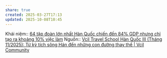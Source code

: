 ```yaml
---
share: true
created: 2025-03-27T17:13
updated: 2025-10-08T10:45
---
```

Khái niệm:: 
[64 tập đoàn lớn nhất Hàn Quốc chiến đến 84% GDP nhưng chỉ tạo ra khoảng 10% việc làm](../GDP/64%20t%E1%BA%ADp%20%C4%91o%C3%A0n%20l%E1%BB%9Bn%20nh%E1%BA%A5t%20H%C3%A0n%20Qu%E1%BB%91c%20chi%E1%BA%BFn%20%C4%91%E1%BA%BFn%2084%25%20GDP%20nh%C6%B0ng%20ch%E1%BB%89%20t%E1%BA%A1o%20ra%20kho%E1%BA%A3ng%2010%25%20vi%E1%BB%87c%20l%C3%A0m.md)
Nguồn:: [Vcil Travel School Hàn Quốc III (Tháng 11/2025): Từ kỳ tích sông Hán đến những con đường thay thế \| Vcil Community](https://www.vcil.community/event-details/vts-han-quoc-3)